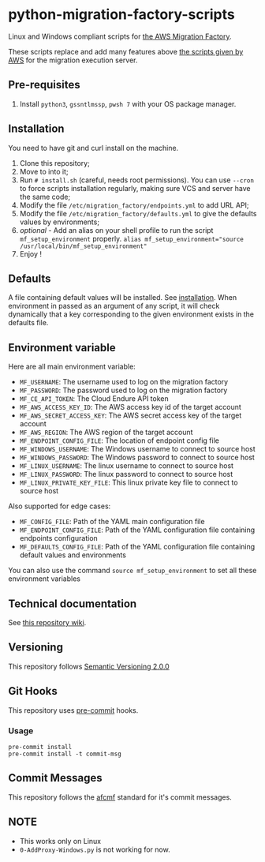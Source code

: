 # python-migration-factory-scripts

Linux and Windows compliant scripts for [the AWS Migration Factory](https://docs.aws.amazon.com/solutions/latest/aws-cloudendure-migration-factory-solution/welcome.html).

These scripts replace and add many features above [the scripts given by AWS](https://github.com/awslabs/aws-cloudendure-migration-factory-solution/blob/master/source/automation-scripts.zip) for the migration execution server.

## Pre-requisites

1. Install `python3`, `gssntlmssp`, `pwsh 7` with your OS package manager.

## Installation

You need to have git and curl install on the machine.

1. Clone this repository;
1. Move to into it;
1. Run `# install.sh` (careful, needs root permissions). You can use `--cron` to force scripts installation regularly, making sure VCS and server have the same code;
1. Modify the file `/etc/migration_factory/endpoints.yml` to add URL API;
1. Modify the file `/etc/migration_factory/defaults.yml` to give the defaults values by environments;
1. *optional* - Add an alias on your shell profile to run the script `mf_setup_environment` properly. `alias mf_setup_environment="source /usr/local/bin/mf_setup_environment"`
1. Enjoy !

## Defaults

A file containing default values will be installed. See [installation](#installation).
When environment in passed as an argument of any script, it will check dynamically that a key corresponding to the given environment exists in the defaults file.

## Environment variable

Here are all main environment variable:

* `MF_USERNAME`: The username used to log on the migration factory
* `MF_PASSWORD`: The password used to log on the migration factory
* `MF_CE_API_TOKEN`: The Cloud Endure API token
* `MF_AWS_ACCESS_KEY_ID`: The AWS access key id of the target account
* `MF_AWS_SECRET_ACCESS_KEY`: The AWS secret access key of the target account
* `MF_AWS_REGION`: The AWS region of the target account
* `MF_ENDPOINT_CONFIG_FILE`: The location of endpoint config file
* `MF_WINDOWS_USERNAME`: The Windows username to connect to source host
* `MF_WINDOWS_PASSWORD`: The Windows password to connect to source host
* `MF_LINUX_USERNAME`: The linux username to connect to source host
* `MF_LINUX_PASSWORD`: The linux password to connect to source host
* `MF_LINUX_PRIVATE_KEY_FILE`: This linux private key file to connect to source host


Also supported for edge cases:

* `MF_CONFIG_FILE`: Path of the YAML main configuration file
* `MF_ENDPOINT_CONFIG_FILE`: Path of the YAML configuration file containing endpoints configuration
* `MF_DEFAULTS_CONFIG_FILE`: Path of the YAML configuration file containing default values and environments

You can also use the command `source mf_setup_environment` to set all these environment variables

## Technical documentation

See [this repository wiki](https://github.com/FXinnovation/fx-python-migration-factory-scripts/wiki).

## Versioning
This repository follows [Semantic Versioning 2.0.0](https://semver.org/)

## Git Hooks
This repository uses [pre-commit](https://pre-commit.com/) hooks.

### Usage

```
pre-commit install
pre-commit install -t commit-msg
```

## Commit Messages

This repository follows the [afcmf](https://github.com/FXinnovation/fx-pre-commit-afcmf) standard for it's commit messages.

## NOTE

* This works only on Linux
* `0-AddProxy-Windows.py` is not working for now.
